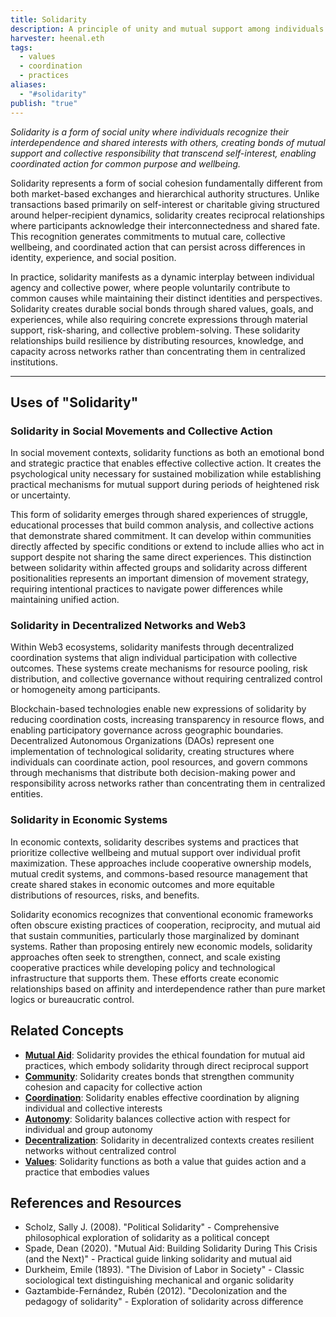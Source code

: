 ```yaml
---
title: Solidarity
description: A principle of unity and mutual support among individuals or groups based on shared interests, purposes, and responsibilities, which empowers collective action and reciprocal care beyond charity or philanthropy
harvester: heenal.eth
tags:
  - values
  - coordination
  - practices
aliases:
  - "#solidarity"
publish: "true"
---
```


_Solidarity is a form of social unity where individuals recognize their interdependence and shared interests with others, creating bonds of mutual support and collective responsibility that transcend self-interest, enabling coordinated action for common purpose and wellbeing._

Solidarity represents a form of social cohesion fundamentally different from both market-based exchanges and hierarchical authority structures. Unlike transactions based primarily on self-interest or charitable giving structured around helper-recipient dynamics, solidarity creates reciprocal relationships where participants acknowledge their interconnectedness and shared fate. This recognition generates commitments to mutual care, collective wellbeing, and coordinated action that can persist across differences in identity, experience, and social position.

In practice, solidarity manifests as a dynamic interplay between individual agency and collective power, where people voluntarily contribute to common causes while maintaining their distinct identities and perspectives. Solidarity creates durable social bonds through shared values, goals, and experiences, while also requiring concrete expressions through material support, risk-sharing, and collective problem-solving. These solidarity relationships build resilience by distributing resources, knowledge, and capacity across networks rather than concentrating them in centralized institutions.

---

## Uses of "Solidarity"

### Solidarity in Social Movements and Collective Action

In social movement contexts, solidarity functions as both an emotional bond and strategic practice that enables effective collective action. It creates the psychological unity necessary for sustained mobilization while establishing practical mechanisms for mutual support during periods of heightened risk or uncertainty. 

This form of solidarity emerges through shared experiences of struggle, educational processes that build common analysis, and collective actions that demonstrate shared commitment. It can develop within communities directly affected by specific conditions or extend to include allies who act in support despite not sharing the same direct experiences. This distinction between solidarity within affected groups and solidarity across different positionalities represents an important dimension of movement strategy, requiring intentional practices to navigate power differences while maintaining unified action.

### Solidarity in Decentralized Networks and Web3

Within Web3 ecosystems, solidarity manifests through decentralized coordination systems that align individual participation with collective outcomes. These systems create mechanisms for resource pooling, risk distribution, and collective governance without requiring centralized control or homogeneity among participants.

Blockchain-based technologies enable new expressions of solidarity by reducing coordination costs, increasing transparency in resource flows, and enabling participatory governance across geographic boundaries. Decentralized Autonomous Organizations (DAOs) represent one implementation of technological solidarity, creating structures where individuals can coordinate action, pool resources, and govern commons through mechanisms that distribute both decision-making power and responsibility across networks rather than concentrating them in centralized entities.

### Solidarity in Economic Systems

In economic contexts, solidarity describes systems and practices that prioritize collective wellbeing and mutual support over individual profit maximization. These approaches include cooperative ownership models, mutual credit systems, and commons-based resource management that create shared stakes in economic outcomes and more equitable distributions of resources, risks, and benefits.

Solidarity economics recognizes that conventional economic frameworks often obscure existing practices of cooperation, reciprocity, and mutual aid that sustain communities, particularly those marginalized by dominant systems. Rather than proposing entirely new economic models, solidarity approaches often seek to strengthen, connect, and scale existing cooperative practices while developing policy and technological infrastructure that supports them. These efforts create economic relationships based on affinity and interdependence rather than pure market logics or bureaucratic control.

## Related Concepts

- **[Mutual Aid](/tags/mutual-aid.md)**: Solidarity provides the ethical foundation for mutual aid practices, which embody solidarity through direct reciprocal support
- **[Community](/tags/community.md)**: Solidarity creates bonds that strengthen community cohesion and capacity for collective action
- **[Coordination](/tags/coordination.md)**: Solidarity enables effective coordination by aligning individual and collective interests
- **[Autonomy](/tags/autonomy.md)**: Solidarity balances collective action with respect for individual and group autonomy
- **[Decentralization](/tags/decentralization.md)**: Solidarity in decentralized contexts creates resilient networks without centralized control
- **[Values](/tags/values.md)**: Solidarity functions as both a value that guides action and a practice that embodies values

## References and Resources

- Scholz, Sally J. (2008). "Political Solidarity" - Comprehensive philosophical exploration of solidarity as a political concept
- Spade, Dean (2020). "Mutual Aid: Building Solidarity During This Crisis (and the Next)" - Practical guide linking solidarity and mutual aid
- Durkheim, Emile (1893). "The Division of Labor in Society" - Classic sociological text distinguishing mechanical and organic solidarity
- Gaztambide-Fernández, Rubén (2012). "Decolonization and the pedagogy of solidarity" - Exploration of solidarity across difference
